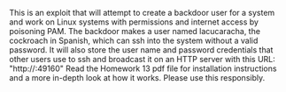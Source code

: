 This is an exploit that will attempt to create a backdoor user for a system and work on Linux systems with permissions and internet access by poisoning PAM.
The backdoor makes a user named lacucaracha, the cockroach in Spanish, which can ssh into the system without a valid password.
It will also store the user name and password credentials that other users use to ssh and broadcast it on an HTTP server with this URL: "http://<ipaddr>:49160"
Read the Homework 13 pdf file for installation instructions and a more in-depth look at how it works.
Please use this responsibly.
